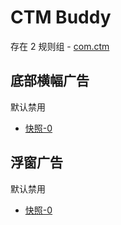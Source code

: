 # CTM Buddy

存在 2 规则组 - [com.ctm](/src/apps/com.ctm.ts)

## 底部横幅广告

默认禁用

- [快照-0](https://i.gkd.li/import/13350612)

## 浮窗广告

默认禁用

- [快照-0](https://i.gkd.li/import/13350575)
